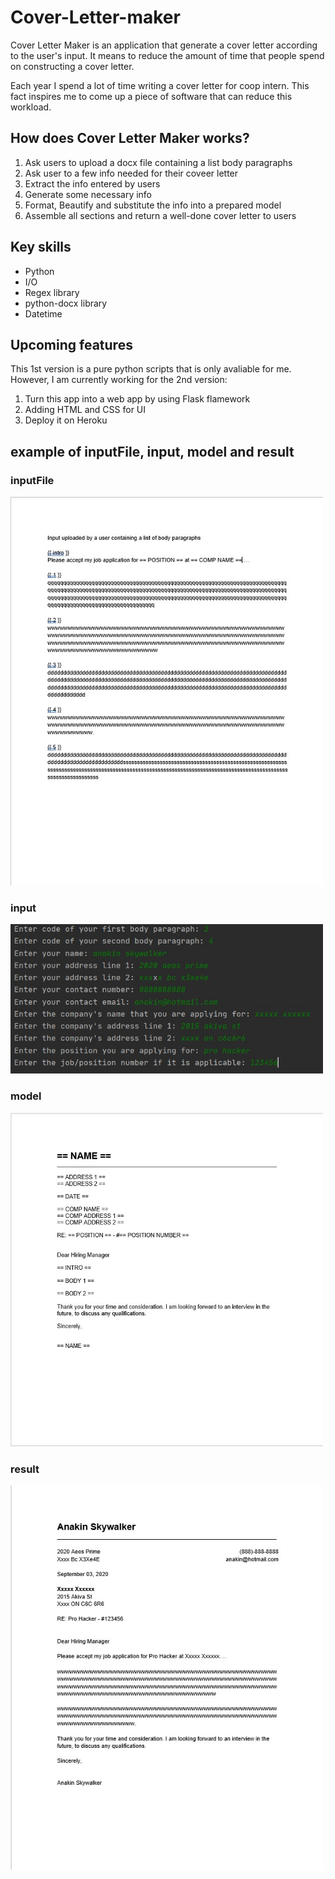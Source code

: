 # Cover-Letter-maker
Cover Letter Maker is an application that generate a cover letter according to the user's input. It means to reduce the amount of time that people spend on constructing a cover letter.

Each year I spend a lot of time writing a cover letter for coop intern. This fact inspires me to come up a piece of software that can reduce this workload.


## How does Cover Letter Maker works?
1. Ask users to upload a docx file containing a list body paragraphs
2. Ask user to a few info needed for their coveer letter
3. Extract the info entered by users 
4. Generate some necessary info
5. Format, Beautify and substitute the info into a prepared model
6. Assemble all sections and return a well-done cover letter to users

## Key skills      
* Python
* I/O
* Regex library
* python-docx library
* Datetime

## Upcoming features
This 1st version is a pure python scripts that is only avaliable for me. However, I am currently working for the 2nd version:
1. Turn this app into a web app by using Flask flamework
2. Adding HTML and CSS for UI
3. Deploy it on Heroku 

## example of inputFile, input, model and result

### inputFile
<img src="images/docxInput.jpg" width=500>
 
### input
<img src="images/input.jpg" width=500>

### model
<img src="images/model.jpg" width=500>

### result
<img src="images/result.jpg" width=500> 
